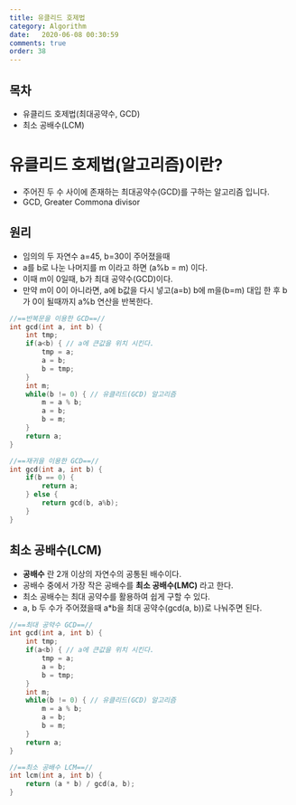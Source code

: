 ```yaml
---
title: 유클리드 호제법
category: Algorithm
date:   2020-06-08 00:30:59
comments: true
order: 38
---
```


## 목차
* 유클리드 호제법(최대공약수, GCD)
* 최소 공배수(LCM)


# 유클리드 호제법(알고리즘)이란?
* 주어진 두 수 사이에 존재하는 최대공약수(GCD)를 구하는 알고리즘 입니다.
* GCD, Greater Commona divisor

## 원리
* 임의의 두 자연수 a=45, b=30이 주어졌을때
* a를 b로 나눈 나머지를 m 이라고 하면 (a%b = m) 이다.
* 이때 m이 0일때, b가 최대 공약수(GCD)이다.
* 만약 m이 0이 아니라면, a에 b값을 다시 넣고(a=b) b에 m을(b=m) 대입 한 후 b가 0이 될때까지 a%b 연산을 반복한다.

```cpp
//==반복문을 이용한 GCD==//
int gcd(int a, int b) {
    int tmp;
    if(a<b) { // a에 큰값을 위치 시킨다.
        tmp = a;
        a = b;
        b = tmp;
    }
    int m;
    while(b != 0) { // 유클리드(GCD) 알고리즘
        m = a % b;
        a = b;
        b = m;
    }
    return a;
}

//==재귀을 이용한 GCD==//
int gcd(int a, int b) {
    if(b == 0) {
        return a;
    } else {
        return gcd(b, a%b);
    }
}
```

## 최소 공배수(LCM)
* __공배수__ 란 2개 이상의 자연수의 공통된 배수이다.
* 공배수 중에서 가장 작은 공배수를 __최소 공배수(LMC)__ 라고 한다.
* 최소 공배수는 최대 공약수를 활용하여 쉽게 구할 수 있다.
* a, b 두 수가 주어졌을때 a*b을 최대 공약수(gcd(a, b))로 나눠주면 된다. 

```cpp
//==최대 공약수 GCD==//
int gcd(int a, int b) {
    int tmp;
    if(a<b) { // a에 큰값을 위치 시킨다.
        tmp = a;
        a = b;
        b = tmp;
    }
    int m;
    while(b != 0) { // 유클리드(GCD) 알고리즘
        m = a % b;
        a = b;
        b = m;
    }
    return a;
}

//==최소 공배수 LCM==//
int lcm(int a, int b) {
    return (a * b) / gcd(a, b);
}
```